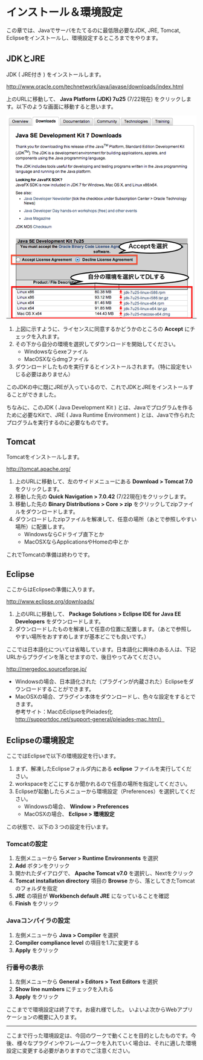# インストール＆環境設定


この章では、Javaでサーバをたてるのに最低限必要なJDK, JRE, Tomcat, Eclipseをインストールし、環境設定するところまでをやります。

## JDKとJRE

JDK ( JRE付き ) をインストールします。

http://www.oracle.com/technetwork/java/javase/downloads/index.html

上のURLに移動して、 **Java Platform (JDK) 7u25** (7/22現在) をクリックします。以下のような画面に移動すると思います。

![J2SE](images/J2SEDL.png)

1. 上図に示すように、ライセンスに同意するかどうかのところの **Accept** にチェックを入れます。
2. その下から自分の環境を選択してダウンロードを開始してください。
	+ Windowsならexeファイル
	+ MacOSXならdmgファイル
3. ダウンロードしたものを実行するとインストールされます。（特に設定をいじる必要はありません）

このJDKの中に既にJREが入っているので、これでJDKとJREをインストールすることができました。

ちなみに、このJDK ( Java Development Kit ) とは、Javaでプログラムを作るために必要なKitで、JRE ( Java Runtime Environment ) とは、Javaで作られたプログラムを実行するのに必要なものです。


## Tomcat

Tomcatをインストールします。

http://tomcat.apache.org/

1. 上のURLに移動して、左のサイドメニューにある **Download > Tomcat 7.0** をクリックします。
2. 移動した先の **Quick Navigation > 7.0.42** (7/22現在)をクリックします。
3. 移動した先の **Binary Distributions > Core > zip** をクリックしてzipファイルをダウンロードします。
4. ダウンロードしたzipファイルを解凍して、任意の場所（あとで参照しやすい場所）に配置します。
	+ WindowsならCドライブ直下とか
	+ MacOSXならApplicationsやHomeの中とか

これでTomcatの準備は終わりです。

## Eclipse

ここからはEclipseの準備に入ります。

http://www.eclipse.org/downloads/

1. 上のURLに移動して、 **Package Solutions > Eclipse IDE for Java EE Developers** をダウンロードします。
2. ダウンロードしたものを解凍して任意の位置に配置します。（あとで参照しやすい場所をおすすめしますが基本どこでも良いです。）
 
ここでは日本語化については省略しています。日本語化に興味のある人は、下記URLからプラグインを落とせますので、後日やってみてください。

http://mergedoc.sourceforge.jp/

+ Windowsの場合、日本語化された（プラグインが内蔵された）Eclipseをダウンロードすることができます。
+ MacOSXの場合、プラグイン本体をダウンロードし、色々な設定をするとできます。  
参考サイト：MacのEclipseをPleiades化  
http://supportdoc.net/support-general/pleiades-mac.html）


## Eclipseの環境設定

ここではEclipseで以下の環境設定を行います。

1. まず、解凍したEclipseフォルダ内にある **eclipse** ファイルを実行してください。
2. workspaceをどこにするか聞かれるので任意の場所を指定してください。
3. Eclipseが起動したらメニューから環境設定（Preferences）を選択してください。
	+ Windowsの場合、 **Window > Preferences** 
	+ MacOSXの場合、 **Eclipse > 環境設定** 

この状態で、以下の３つの設定を行います。


### Tomcatの設定

1. 左側メニューから **Server > Runtime Environments** を選択
2.  **Add** ボタンをクリック
3. 開かれたダイアログで、 **Apache Tomcat v7.0** を選択し、Nextをクリック
4. **Tomcat installation directory** 項目の **Browse** から、落としてきたTomcatのフォルダを指定
5. **JRE** の項目が **Workbench default JRE** になっていることを確認
6. **Finish** をクリック


### Javaコンパイラの設定

1. 左側メニューから **Java > Compiler** を選択
2. **Compiler compliance level** の項目を1.7に変更する
3. **Apply** をクリック


### 行番号の表示

1. 左側メニューから **General > Editors > Text Editors** を選択
2. **Show line numbers** にチェックを入れる
3. **Apply** をクリック


ここまでで環境設定は終了です。お疲れ様でした。
いよいよ次からWebアプリケーションの概要に入ります。

---
ここまで行った環境設定は、今回のワークで動くことを目的としたものです。今後、様々なプラグインやフレームワークを入れていく場合は、それに適した環境設定に変更する必要がありますのでご注意ください。